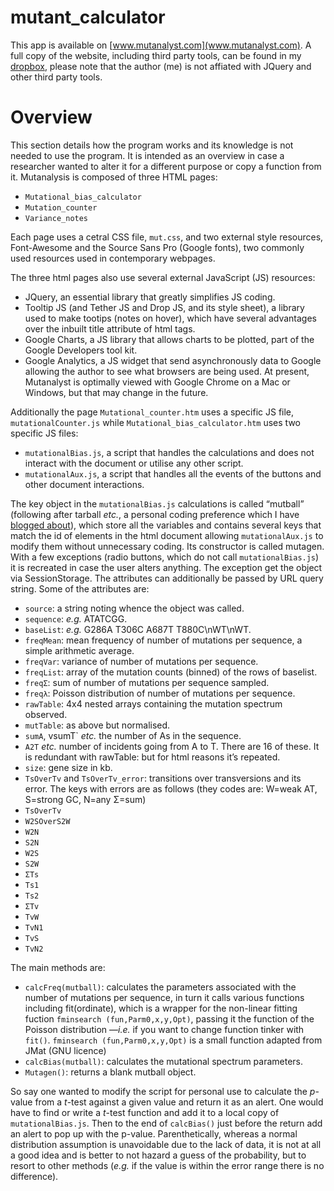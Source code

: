 # mutant_calculator
This app is available on [www.mutanalyst.com](www.mutanalyst.com).
A full copy of the website, including third party tools, can be found in my [dropbox](https://www.dropbox.com/sh/42b3ho1pqic67ej/AAAqmOBIC-Nzi4-7Xy5oDZKEa?dl=0), please note that the author (me) is not affiated with JQuery and other third party tools.

# Overview
This section details how the program works and its knowledge is not needed to use the program. It is intended as an overview in case a researcher wanted to alter it for a different purpose or copy a function from it.
Mutanalysis is composed of three HTML pages:

* `Mutational_bias_calculator`
* `Mutation_counter`
*	`Variance_notes`

Each page uses a cetral CSS file, `mut.css`, and two external style resources, Font-Awesome and the Source Sans Pro (Google fonts), two commonly used resources used in contemporary webpages.

The three html pages also use several external JavaScript (JS) resources:

*	JQuery, an essential library that greatly simplifies JS coding.
*	Tooltip JS (and Tether JS and Drop JS, and its style sheet), a library used to make tootips (notes on hover), which have several advantages over the inbuilt title attribute of html tags.
*	Google Charts, a JS library that allows charts to be plotted, part of the Google Developers tool kit.
*	Google Analytics, a JS widget that send asynchronously data to Google allowing the author to see what browsers are being used. At present, Mutanalyst is optimally viewed with Google Chrome on a Mac or Windows, but that may change in the future.

Additionally the page `Mutational_counter.htm` uses a specific JS file, `mutationalCounter.js` while `Mutational_bias_calculator.htm` uses two specific JS files:

*	`mutationalBias.js`, a script that handles the calculations and does not interact with the document or utilise any other script.
*	`mutationalAux.js`, a script that handles all the events of the buttons and other document interactions.

The key object in the `mutationalBias.js` calculations is called “mutball” (following after tarball _etc._, a personal coding preference which I have [blogged about](http://blog.matteoferla.com/2015/11/how-shall-i-name-my-variables.html)), which store all the variables and contains several keys that match the id of elements in the html document allowing `mutationalAux.js` to modify them without unnecessary coding. Its constructor is called mutagen. With a few exceptions (radio buttons, which do not call `mutationalBias.js`) it is recreated in case the user alters anything. The exception get the object via SessionStorage. The attributes can additionally be passed by URL query string. Some of the attributes are:

*	`source`: a string noting whence the object was called.
*	`sequence`: _e.g._ ATATCGG.
*	`baseList`: _e.g._ G286A T306C A687T T880C\nWT\nWT.
*	`freqMean`: mean frequency of number of mutations per sequence, a simple arithmetic average.
*	`freqVar`: variance of number of mutations per sequence.
*	`freqList`: array of the mutation counts (binned) of the rows of baselist.
*	`freqΣ`: sum of number of mutations per sequence sampled.
*	`freqλ`: Poisson distribution of number of mutations per sequence.
*	`rawTable`: 4x4 nested arrays containing the mutation spectrum observed.
*	`mutTable`: as above but normalised.
*	`sumA`, vsumT` _etc._ the number of As in the sequence.
*	`A2T` _etc._ number of incidents going from A to T. There are 16 of these. It is redundant with rawTable: but for html reasons it’s repeated.
*	`size`: gene size in kb.
*	`TsOverTv` and `TsOverTv_error`: transitions over transversions and its error. The keys with errors are as follows (they codes are: W=weak AT, S=strong GC, N=any Σ=sum)
  *	`TsOverTv`
  *	`W2SOverS2W`
  *	`W2N`
  *	`S2N`
  *	`W2S`
  *	`S2W`
  *	`ΣTs`
  *	`Ts1`
  *	`Ts2`
  *	`ΣTv`
  *	`TvW`
  *	`TvN1`
  *	`TvS`
  *	`TvN2`

The main methods are:

*	`calcFreq(mutball)`: calculates the parameters associated with the number of mutations per sequence, in turn it calls various functions including fit(ordinate), which is a wrapper for the non-linear fitting fuction `fminsearch (fun,Parm0,x,y,Opt)`, passing it the function of the Poisson distribution —_i.e._ if you want to change function tinker with `fit()`. `fminsearch (fun,Parm0,x,y,Opt)` is a small function adapted from JMat (GNU licence)
*	`calcBias(mutball)`: calculates the mutational spectrum parameters.
*	`Mutagen()`: returns a blank mutball object.

So say one wanted to modify the script for personal use to calculate the _p_-value from a _t_-test against a given value and return it as an alert. One would have to find or write a _t_-test function and add it to a local copy of `mutationalBias.js`. Then to the end of `calcBias()` just before the return add an alert to pop up with the p-value. Parenthetically, whereas a normal distribution assumption is unavoidable due to the lack of data, it is not at all a good idea and is better to not hazard a guess of the probability, but to resort to other methods (_e.g._ if the value is within the error range there is no difference).



